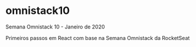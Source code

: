 # omnistack10
Semana Omnistack 10 - Janeiro de 2020

Primeiros passos em React com base na Semana Omnistack da RocketSeat

